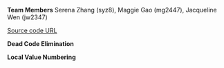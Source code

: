 **Team Members**
Serena Zhang (syz8), Maggie Gao (mg2447), Jacqueline Wen (jw2347)


[Source code URL](https://github.com/SerenaYZhang/CS6120_tasks/tree/main/task2)


**Dead Code Elimination**


**Local Value Numbering**